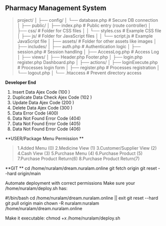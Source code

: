 ## **Pharmacy Management System**

> project/
│
├── config/
│   └── database.php        # Secure DB connection
│
├── public/
│   ├── index.php           # Public entry (route controller)
│   ├── css/                # Folder for CSS files
│   │   └── styles.css      # Example CSS file
│   ├── js/                 # Folder for JavaScript files
│   │   └── script.js       # Example JavaScript file
│   ├── assets/             # Folder for other assets like images
│
├── includes/
│   ├── auth.php            # Authentication logic
│   ├── session.php         # Session handling
│   ├── AccessLog.php       # Access Log
│
├── views/
│   ├── Header.php Footer.php
│   ├── login.php register.php Dashboard.php
│
├── actions/
│   ├── loginExecute.php           # Processes login form
│   ├── register.php        # Processes registration
│   └── logout.php
│
└── .htaccess               # Prevent directory access


**Developer End**
 1. Insert Data Ajex Code (100 )
 2. Duplicate Data Check Ajex Code (102 )
 3. Update Data  Ajex Code (200 )
 4. Delete Data  Ajex Code (300 )
 5. Data Error Code (400) 
 6. Data Not Found Error Code (404)
 7. Data Not Found Error Code (405)
 8. Data Not Found Error Code (406)

**USER/Package Menu Permission **
> 	1.Added Menu  (0)
> 	2.Medicine View (1)
> 	3.Customer/Supplier View (2)
> 	4.Cash View (3)
> 	5.Purchase Menu (4)
> 	6.Purchase Product (5)
> 	7.Purchase Product  Return(6)
> 	8.Purchase Product  Return(7)


**GIT **
cd /home/nuralam/dream.nuralam.online
git fetch origin
git reset --hard origin/main

Automate deployment with correct permissions
Make sure your /home/nuralam/deploy.sh has:

#!/bin/bash
cd /home/nuralam/dream.nuralam.online || exit
git reset --hard
git pull origin main
chown -R nuralam:nuralam /home/nuralam/dream.nuralam.online

Make it executable:
chmod +x /home/nuralam/deploy.sh

